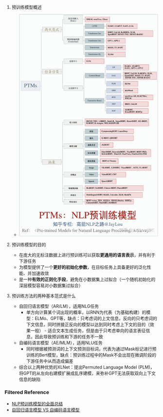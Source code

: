 1. 预训练模型概述
    - ![1](pics/PTMs.jpg)
    
2. 预训练模型的目的
    - 在庞大的无标注数据上进行预训练可以获取**更通用的语言表示**，并有利于下游任务
    - 为模型提供了一个**更好的初始化参数**，在目标任务上具备更好的泛化性能、并加速收敛
    - 是一种**有效的正则化手段**，避免在小数据集上过拟合（一个随机初始化的深层模型容易对小数据集过拟合）
    
4. 预训练方法的两种基本范式是什么
    - 自回归语言模型（AR/LM），适用NLG任务
        - 单方向计算某个词出现的概率，以RNN为代表（为基础构建）的模型：ELMo、GPT等，缺点：只考虑词的上文信息，反向的只考虑词的下文信息，同时拼接正反向的模型以达到同时考虑上下文的目的（效果一般）     - 适合文本生成任务，但是由于只考虑单向的语言表征信息，因此导致预训练和下游的任务不一致
    - 自编码语言模型（AE/MLM），适用NLU任务
        - 同时根据被预测词的上下文预测目标词，代表为通过Mask标记进行预训练的Bert模型，缺点：预训练过程中的Mask不会出现在微调阶段的下游任务中从而造成偏差
    - 综合以上两种优势的XLNet：提出Permuted Language Model (PLM)，将GPT的从左向右建模扩展成乱序建模，来弥补GPT无法获取双向上下文信息的缺陷

### Filtered Reference
- [NLP预训练模型的全面总结](https://zhuanlan.zhihu.com/p/115014536)
- [自回归语言模型 VS 自编码语言模型](https://zhuanlan.zhihu.com/p/163455527)